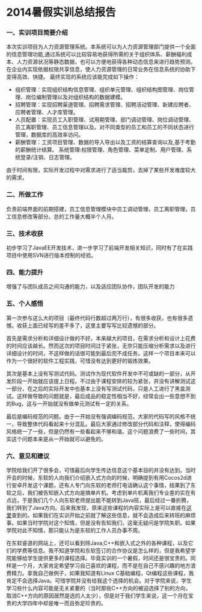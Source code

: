 2014暑假实训总结报告
=================


### 一、实训项目简要介绍

本次实训项目为人力资源管理系统。本系统可以为人力资源管理部门提供一个全面的信息管理功能,通过系统可以比较容易地获得所需的关于组织体系、薪酬福利成本、人力资源状况等静态数据，也可以方便地获得各种动态信息来进行趋势预测。在企业内实现依据权限共享信息，使人力资源管理的日常业务在信息系统的协助下变得高效、快捷。
最终实现的系统应该能完成如下操作：

* 组织管理：实现组织结构信息管理、组织单元管理、组织结构图管理、岗位管理、岗位编制管理以及对组织结构的数据建模。 
* 招聘管理：实现招聘渠道管理、招聘需求管理、招聘活动管理、新建应聘者、应聘者管理、人才库管理。 
* 人员配置：实现员工入职管理、试用期管理、部门调动管理、岗位调动管理、员工离职管理、员工信息管理以及。对不同类型的员工和员工的不同状态进行管理，数据库的高效率访问。 
* 薪酬管理：工资项目管理、数据的导入导出以及工资的结算查询以及,基于考勤的薪酬统计结算。 
系统管理:权限管理、角色管理、菜单定制、用户管理、系统登录/注销、日志管理。

由于时间有限，实际开发过程中对需求进行了适当裁剪，去掉了某些开发难度较大的需求。

### 二、所做工作

负责前端界面的前期搭建，员工信息管理模块中员工调动管理，员工离职管理，员工信息修改等部分。总的工作量大概半个人月。

### 三、技术收获
    
初步学习了JavaEE开发技术，进一步学习了前端开发相关知识，同时有了在实践项目中使用SVN进行版本控制的经验。

### 四、能力提升
    
增强了与团队成员之间沟通的能力，以及适应团队协作，团队开发的能力

### 五、个人感悟

第一次参与这么大的项目（最终代码行数超过两万行），有很多收获，也有很多遗憾。收获上面已经写的差不多了，这里主要写写比较遗憾的部分。

首先是需求分析和详细设计做的不好。本来越大的项目，在需求分析和设计上花费的时间应该越长。然而这次的项目时间过于紧张，无奈只能压缩分析需求以及进行详细设计的时间，不这样做的话很可能到最后完不成任务。这样一个项目本来可以作为一个很好的软件工程实践，可惜没有达到更好的锻炼效果。

其次是基本上没有写测试代码。测试作为现代软件开发中不可或缺的一部分，从开发阶段一开始就应该提上日程。不过由于课程安排的较为紧张，并没有讲解测试这一部分，在之后的实际开发中也基本上没有写测试代码，只是人工进行了黑盒测试。这样做导致的问题就是，最后成品的稳定性相当不好，经常会出一些意想不到的Bug，这与一开始就没有做单元测试有一定的关系。

最后是编码规范的问题。由于一开始没有强调编码规范，大家的代码写的风格不统一，导致整体代码看起来十分混乱。最后大家通过修改部分代码和注释，使得编码风格统一了一些，但是仍然有一些看起来不够和谐。这个问题浪费了一些时间，其实这个问题本来是从一开始就可以避免的。

### 六、意见和建议

学院给我们开了很多会，可惜最后向学生传达信息这个基本目的并没有达到。当时开会的时候，东软的人向我们介绍嵌入式方向的时候，明确提到有用Cocos2d进行安卓开发这个课题，还有人专门向东软的老师打电话确认这个事情，结果到了东软之后，我们被告知嵌入式方向是搞单片机。考虑到单片机离我们专业差的实在有点远，于是我们几个人向东软老师提出能不能转到Java班，最后经过一番折腾，我们转到了Java方向。后来我发现，原来这些课程的内容实际上是可以直接在[这里](http://www.neuedu.com/)查到的。如果我们在实训开始之前就了解这些信息，就不会造成后来转班的麻烦事。如果当时学院对这个知情，但是没有告知我们，这毫无疑问是学院失职。如果学院对此不知情，那只能认为是东软的工作人员办事不周。

在东软睿道的网站上，还可以看到除Java,C++和嵌入式之外的各种课程，以及它们的学费等信息。我不知道学院和东软签订的合作协议是怎么样的，但是我希望学院能够给学生提供更多的课程选择。毕竟实训的一个暑假，时间还是很宝贵的。同样是一个月，大家肯定希望学习自己喜欢的课程，而不是在自己不感兴趣的地方浪费精力。拿我自己做例子，如果我知道有Linux C基础编程，Qt编程这些课程，我肯定不会选择Java。可惜学院并没有给我这个选择的机会。对于学院来说，学生学习些什么内容可能是无关紧要的（当时那些C++方向的被迫选择了别的方向，取消C++方向的原因居然是选的人太少），但是对于我们学生来说，这一个月在宝贵的大学四年中却是唯一而且弥足珍贵的。